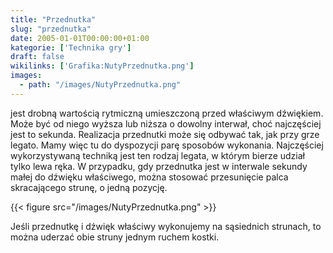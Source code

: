 ```yaml
---
title: "Przednutka"
slug: "przednutka"
date: 2005-01-01T00:00:00+01:00
kategorie: ['Technika gry']
draft: false
wikilinks: ['Grafika:NutyPrzednutka.png']
images:
  - path: "/images/NutyPrzednutka.png"
---
```

jest drobną wartością rytmiczną umieszczoną przed właściwym dźwiękiem.
Może być od niego wyższa lub niższa o dowolny interwał, choć najczęściej
jest to sekunda. Realizacja przednutki może się odbywać tak, jak przy
grze legato. Mamy więc tu do dyspozycji parę sposobów wykonania.
Najczęściej wykorzystywaną techniką jest ten rodzaj legata, w którym
bierze udział tylko lewa ręka. W przypadku, gdy przednutka jest w
interwale sekundy małej do dźwięku właściwego, można stosować
przesunięcie palca skracającego strunę, o jedną pozycję.

{{< figure src="/images/NutyPrzednutka.png" >}}

Jeśli przednutkę i dźwięk właściwy wykonujemy na sąsiednich strunach, to
można uderzać obie struny jednym ruchem kostki.

